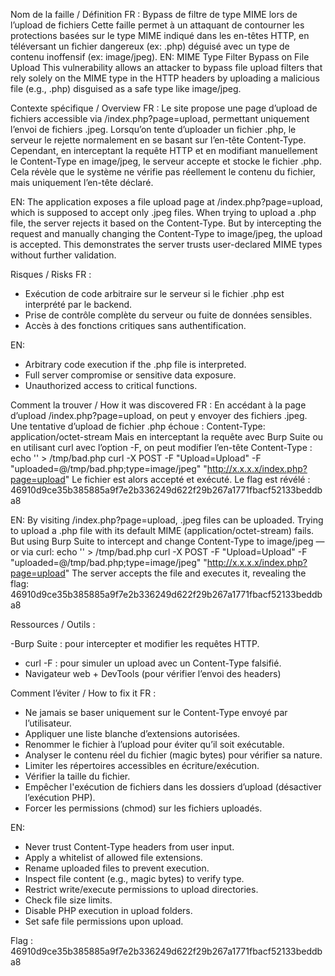 Nom de la faille / Définition
FR : Bypass de filtre de type MIME lors de l’upload de fichiers
Cette faille permet à un attaquant de contourner les protections basées sur le type MIME indiqué dans les en-têtes HTTP, en téléversant un fichier dangereux (ex: .php) déguisé avec un type de contenu inoffensif (ex: image/jpeg).
EN: MIME Type Filter Bypass on File Upload
This vulnerability allows an attacker to bypass file upload filters that rely solely on the MIME type in the HTTP headers by uploading a malicious file (e.g., .php) disguised as a safe type like image/jpeg.

Contexte spécifique / Overview
FR :
Le site propose une page d’upload de fichiers accessible via /index.php?page=upload, permettant uniquement l’envoi de fichiers .jpeg. Lorsqu’on tente d’uploader un fichier .php, le serveur le rejette normalement en se basant sur l’en-tête Content-Type.
Cependant, en interceptant la requête HTTP et en modifiant manuellement le Content-Type en image/jpeg, le serveur accepte et stocke le fichier .php. Cela révèle que le système ne vérifie pas réellement le contenu du fichier, mais uniquement l’en-tête déclaré.

EN:
The application exposes a file upload page at /index.php?page=upload, which is supposed to accept only .jpeg files. When trying to upload a .php file, the server rejects it based on the Content-Type.
But by intercepting the request and manually changing the Content-Type to image/jpeg, the upload is accepted. This demonstrates the server trusts user-declared MIME types without further validation.

Risques / Risks
FR :
- Exécution de code arbitraire sur le serveur si le fichier .php est interprété par le backend.
- Prise de contrôle complète du serveur ou fuite de données sensibles.
- Accès à des fonctions critiques sans authentification.

EN:
- Arbitrary code execution if the .php file is interpreted.
- Full server compromise or sensitive data exposure.
- Unauthorized access to critical functions.

Comment la trouver / How it was discovered
FR :
En accédant à la page d’upload /index.php?page=upload, on peut y envoyer des fichiers .jpeg.
Une tentative d’upload de fichier .php échoue :
Content-Type: application/octet-stream
Mais en interceptant la requête avec Burp Suite ou en utilisant curl avec l’option -F, on peut modifier l’en-tête Content-Type :
echo '<?php echo "I am bad" ?>' > /tmp/bad.php
curl -X POST -F "Upload=Upload" -F "uploaded=@/tmp/bad.php;type=image/jpeg" "http://x.x.x.x/index.php?page=upload"
Le fichier est alors accepté et exécuté. Le flag est révélé :
46910d9ce35b385885a9f7e2b336249d622f29b267a1771fbacf52133beddba8

EN:
By visiting /index.php?page=upload, .jpeg files can be uploaded.
Trying to upload a .php file with its default MIME (application/octet-stream) fails.
But using Burp Suite to intercept and change Content-Type to image/jpeg — or via curl:
echo '<?php echo "I am bad" ?>' > /tmp/bad.php
curl -X POST -F "Upload=Upload" -F "uploaded=@/tmp/bad.php;type=image/jpeg" "http://x.x.x.x/index.php?page=upload"
The server accepts the file and executes it, revealing the flag:
46910d9ce35b385885a9f7e2b336249d622f29b267a1771fbacf52133beddba8

Ressources / Outils :

-Burp Suite : pour intercepter et modifier les requêtes HTTP.
- curl -F : pour simuler un upload avec un Content-Type falsifié.
- Navigateur web + DevTools (pour vérifier l’envoi des headers)

Comment l’éviter / How to fix it
FR :
- Ne jamais se baser uniquement sur le Content-Type envoyé par l’utilisateur.
- Appliquer une liste blanche d’extensions autorisées.
- Renommer le fichier à l’upload pour éviter qu’il soit exécutable.
- Analyser le contenu réel du fichier (magic bytes) pour vérifier sa nature.
- Limiter les répertoires accessibles en écriture/exécution.
- Vérifier la taille du fichier.
- Empêcher l'exécution de fichiers dans les dossiers d’upload (désactiver l’exécution PHP).
- Forcer les permissions (chmod) sur les fichiers uploadés.

EN:
- Never trust Content-Type headers from user input.
- Apply a whitelist of allowed file extensions.
- Rename uploaded files to prevent execution.
- Inspect file content (e.g., magic bytes) to verify type.
- Restrict write/execute permissions to upload directories.
- Check file size limits.
- Disable PHP execution in upload folders.
- Set safe file permissions upon upload.

Flag :
46910d9ce35b385885a9f7e2b336249d622f29b267a1771fbacf52133beddba8
